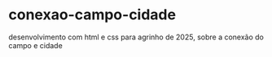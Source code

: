 # conexao-campo-cidade
desenvolvimento com html e css para agrinho de 2025, sobre a conexão do campo e cidade 

